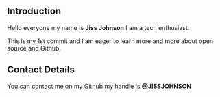 ## Introduction
Hello everyone my name is **Jiss Johnson** I am a tech enthusiast.

This is my 1st commit and I am eager to learn more and more about open source and Github.

## Contact Details
You can contact me on my Github my  handle is **@JISSJOHNSON**
